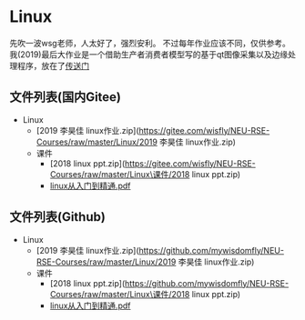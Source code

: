# Linux
先吹一波wsg老师，人太好了，强烈安利。
不过每年作业应该不同，仅供参考。
我(2019)最后大作业是一个借助生产者消费者模型写的基于qt图像采集以及边缘处理程序，放在了[传送门](https://github.com/mywisdomfly/qt_camera_edge_detection/settings)

## 文件列表(国内Gitee)

- Linux
    - [2019 李昊佳 linux作业.zip](https://gitee.com/wisfly/NEU-RSE-Courses/raw/master/Linux/2019 李昊佳 linux作业.zip)
    - 课件
        - [2018 linux ppt.zip](https://gitee.com/wisfly/NEU-RSE-Courses/raw/master/Linux\课件/2018 linux ppt.zip)
        - [linux从入门到精通.pdf](https://gitee.com/wisfly/NEU-RSE-Courses/raw/master/Linux\课件/linux从入门到精通.pdf)


## 文件列表(Github)

- Linux
    - [2019 李昊佳 linux作业.zip](https://github.com/mywisdomfly/NEU-RSE-Courses/raw/master/Linux/2019 李昊佳 linux作业.zip)
    - 课件
        - [2018 linux ppt.zip](https://github.com/mywisdomfly/NEU-RSE-Courses/raw/master/Linux\课件/2018 linux ppt.zip)
        - [linux从入门到精通.pdf](https://github.com/mywisdomfly/NEU-RSE-Courses/raw/master/Linux\课件/linux从入门到精通.pdf)

